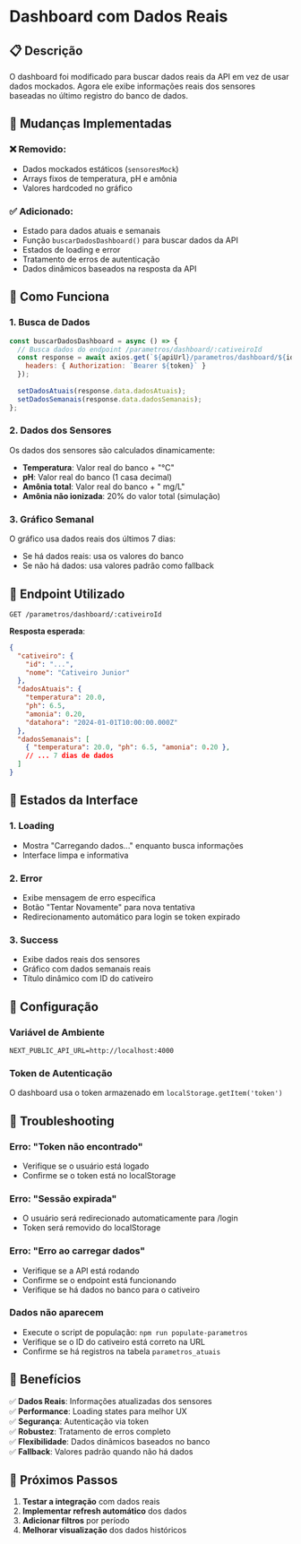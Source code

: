 # Dashboard com Dados Reais

## 📋 Descrição

O dashboard foi modificado para buscar dados reais da API em vez de usar dados mockados. Agora ele exibe informações reais dos sensores baseadas no último registro do banco de dados.

## 🔄 Mudanças Implementadas

### ❌ **Removido**:
- Dados mockados estáticos (`sensoresMock`)
- Arrays fixos de temperatura, pH e amônia
- Valores hardcoded no gráfico

### ✅ **Adicionado**:
- Estado para dados atuais e semanais
- Função `buscarDadosDashboard()` para buscar dados da API
- Estados de loading e error
- Tratamento de erros de autenticação
- Dados dinâmicos baseados na resposta da API

## 🚀 Como Funciona

### 1. **Busca de Dados**
```javascript
const buscarDadosDashboard = async () => {
  // Busca dados do endpoint /parametros/dashboard/:cativeiroId
  const response = await axios.get(`${apiUrl}/parametros/dashboard/${id}`, {
    headers: { Authorization: `Bearer ${token}` }
  });
  
  setDadosAtuais(response.data.dadosAtuais);
  setDadosSemanais(response.data.dadosSemanais);
};
```

### 2. **Dados dos Sensores**
Os dados dos sensores são calculados dinamicamente:
- **Temperatura**: Valor real do banco + "°C"
- **pH**: Valor real do banco (1 casa decimal)
- **Amônia total**: Valor real do banco + " mg/L"
- **Amônia não ionizada**: 20% do valor total (simulação)

### 3. **Gráfico Semanal**
O gráfico usa dados reais dos últimos 7 dias:
- Se há dados reais: usa os valores do banco
- Se não há dados: usa valores padrão como fallback

## 📡 Endpoint Utilizado

```
GET /parametros/dashboard/:cativeiroId
```

**Resposta esperada**:
```json
{
  "cativeiro": {
    "id": "...",
    "nome": "Cativeiro Junior"
  },
  "dadosAtuais": {
    "temperatura": 20.0,
    "ph": 6.5,
    "amonia": 0.20,
    "datahora": "2024-01-01T10:00:00.000Z"
  },
  "dadosSemanais": [
    { "temperatura": 20.0, "ph": 6.5, "amonia": 0.20 },
    // ... 7 dias de dados
  ]
}
```

## 🎯 Estados da Interface

### 1. **Loading**
- Mostra "Carregando dados..." enquanto busca informações
- Interface limpa e informativa

### 2. **Error**
- Exibe mensagem de erro específica
- Botão "Tentar Novamente" para nova tentativa
- Redirecionamento automático para login se token expirado

### 3. **Success**
- Exibe dados reais dos sensores
- Gráfico com dados semanais reais
- Título dinâmico com ID do cativeiro

## 🔧 Configuração

### Variável de Ambiente
```env
NEXT_PUBLIC_API_URL=http://localhost:4000
```

### Token de Autenticação
O dashboard usa o token armazenado em `localStorage.getItem('token')`

## 🐛 Troubleshooting

### Erro: "Token não encontrado"
- Verifique se o usuário está logado
- Confirme se o token está no localStorage

### Erro: "Sessão expirada"
- O usuário será redirecionado automaticamente para /login
- Token será removido do localStorage

### Erro: "Erro ao carregar dados"
- Verifique se a API está rodando
- Confirme se o endpoint está funcionando
- Verifique se há dados no banco para o cativeiro

### Dados não aparecem
- Execute o script de população: `npm run populate-parametros`
- Verifique se o ID do cativeiro está correto na URL
- Confirme se há registros na tabela `parametros_atuais`

## 🎉 Benefícios

✅ **Dados Reais**: Informações atualizadas dos sensores  
✅ **Performance**: Loading states para melhor UX  
✅ **Segurança**: Autenticação via token  
✅ **Robustez**: Tratamento de erros completo  
✅ **Flexibilidade**: Dados dinâmicos baseados no banco  
✅ **Fallback**: Valores padrão quando não há dados  

## 🔄 Próximos Passos

1. **Testar a integração** com dados reais
2. **Implementar refresh automático** dos dados
3. **Adicionar filtros** por período
4. **Melhorar visualização** dos dados históricos 